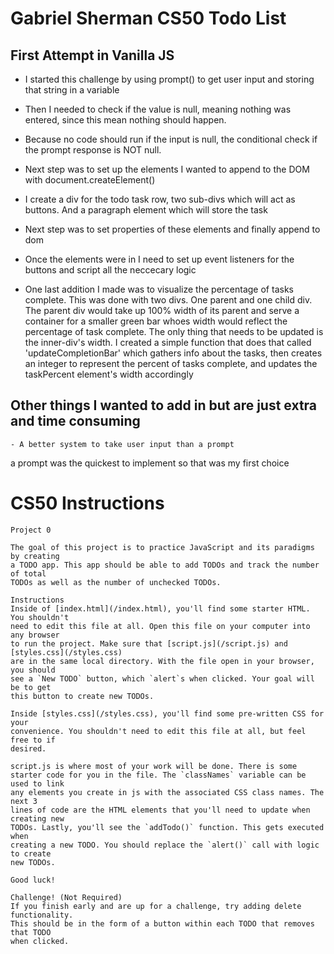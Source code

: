 # Gabriel Sherman CS50 Todo List 

## First Attempt in Vanilla JS

- I started this challenge by using prompt() to get user input and storing that string in a variable

- Then I needed to check if the value is null, meaning nothing was entered, since this mean nothing should happen.

- Because no code should run if the input is null, the conditional check if the prompt response is NOT null.

- Next step was to set up the elements I wanted to append to the DOM with document.createElement()

- I create a div for the todo task row, two sub-divs which will act as buttons. And a paragraph element which will store the task

- Next step was to set properties of these elements and finally append to dom

- Once the elements were in I need to set up event listeners for the buttons and script all the neccecary logic

- One last addition I made was to visualize the percentage of tasks complete. This was done with two divs. One parent and one child div. The parent div would take up 100% width of its parent and serve a container for a smaller green bar whoes width would reflect the percentage of task complete. The only thing that needs to be updated is the inner-div's width.
I created a simple function that does that called 'updateCompletionBar' which gathers info about the tasks,
then creates an integer to represent the percent of tasks complete, and updates the taskPercent element's width accordingly

## Other things I wanted to add in but are just extra and time consuming
    - A better system to take user input than a prompt 

a prompt was the quickest to implement so that was my first choice

# CS50 Instructions

    Project 0

    The goal of this project is to practice JavaScript and its paradigms by creating
    a TODO app. This app should be able to add TODOs and track the number of total
    TODOs as well as the number of unchecked TODOs.

    Instructions
    Inside of [index.html](/index.html), you'll find some starter HTML. You shouldn't
    need to edit this file at all. Open this file on your computer into any browser
    to run the project. Make sure that [script.js](/script.js) and [styles.css](/styles.css)
    are in the same local directory. With the file open in your browser, you should
    see a `New TODO` button, which `alert`s when clicked. Your goal will be to get
    this button to create new TODOs.

    Inside [styles.css](/styles.css), you'll find some pre-written CSS for your
    convenience. You shouldn't need to edit this file at all, but feel free to if
    desired.

    script.js is where most of your work will be done. There is some
    starter code for you in the file. The `classNames` variable can be used to link
    any elements you create in js with the associated CSS class names. The next 3
    lines of code are the HTML elements that you'll need to update when creating new
    TODOs. Lastly, you'll see the `addTodo()` function. This gets executed when
    creating a new TODO. You should replace the `alert()` call with logic to create
    new TODOs.

    Good luck!

    Challenge! (Not Required)
    If you finish early and are up for a challenge, try adding delete functionality.
    This should be in the form of a button within each TODO that removes that TODO
    when clicked. 
